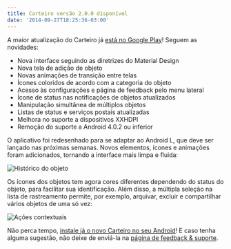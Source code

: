 ```yaml
---
title: Carteiro versão 2.0.0 disponível
date: '2014-09-27T18:25:36-03:00'
---
```


A maior atualização do Carteiro já [está no Google Play](https://play.google.com/store/apps/details?id=com.rbardini.carteiro)! Seguem as novidades:

- Nova interface seguindo as diretrizes do Material Design
- Nova tela de adição de objeto
- Novas animações de transição entre telas
- Ícones coloridos de acordo com a categoria do objeto
- Acesso às configurações e página de feedback pelo menu lateral
- Ícone de status nas notificações de objetos atualizados
- Manipulação simultânea de múltiplos objetos
- Listas de status e serviços postais atualizadas
- Melhora no suporte a dispositivos XXHDPI
- Remoção do suporte a Android 4.0.2 ou inferior

O aplicativo foi redesenhado para se adaptar ao Android L, que deve ser lançado nas próximas semanas. Novos elementos, ícones e animações foram adicionados, tornando a interface mais limpa e fluida:

![Histórico do objeto](/img/material-design-ui.png)

Os ícones dos objetos tem agora cores diferentes dependendo do status do objeto, para facilitar sua identificação. Além disso, a múltipla seleção na lista de rastreamento permite, por exemplo, arquivar, excluir e compartilhar vários objetos de uma só vez:

![Ações contextuais](/img/contextual-action-bar.png)

Não perca tempo, [instale já o novo Carteiro no seu Android](https://play.google.com/store/apps/details?id=com.rbardini.carteiro)! E caso tenha alguma sugestão, não deixe de enviá-la na [página de feedback & suporte](https://carteiroapp.uservoice.com/).
